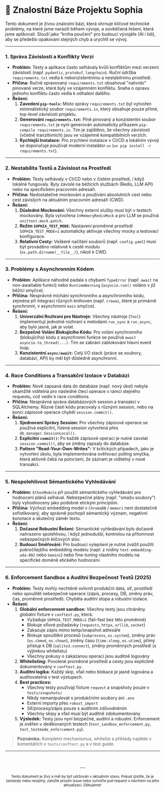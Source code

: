 # 🧠 Znalostní Báze Projektu Sophia

Tento dokument je živou znalostní bází, která shrnuje klíčové technické problémy, na které jsme narazili během vývoje, a osvědčená řešení, která jsme aplikovali. Slouží jako "kniha poučení" pro budoucí vývojáře (AI i lidi), aby se předešlo opakování stejných chyb a urychlil se vývoj.

---

### 1. Správa Závislostí a Konflikty Verzí

-   **Problém:** Testy a aplikace často selhávaly kvůli konfliktům mezi verzemi závislostí (např. `pydantic`, `protobuf`, `langchain`). Ruční údržba `requirements.txt` vedla k nekonzistentnímu a nestabilnímu prostředí.
-   **Příčina:** Ručně spravovaný `requirements.txt` obsahoval "natvrdo" pinované verze, které byly ve vzájemném konfliktu. Snaha o opravu jednoho konfliktu často vedla k odhalení dalšího.
-   **Řešení:**
    1.  **Zavedení `pip-tools`:** Místo správy `requirements.txt` byl vytvořen minimalistický soubor `requirements.in`, který obsahuje pouze přímé, top-level závislosti projektu.
    2.  **Generování `requirements.txt`:** Plně pinovaný a konzistentní soubor `requirements.txt` je nyní generován automaticky příkazem `pip-compile requirements.in`. Tím je zajištěno, že všechny závislosti (včetně tranzitivních) jsou ve vzájemně kompatibilních verzích.
    3.  **Rychlejší Instalace:** Pro zrychlení instalace v CI/CD a lokálním vývoji se doporučuje používat moderní instalátor `uv` (`uv pip install -r requirements.txt`).

---

### 2. Nestabilita Testů a Závislost na Prostředí

-   **Problém:** Testy selhávaly v CI/CD nebo v čistém prostředí, i když lokálně fungovaly. Byly závislé na běžících službách (Redis, LLM API) nebo na specifickém pracovním adresáři.
-   **Příčina:** Nedostatečné mockování a používání absolutních cest nebo cest závislých na aktuálním pracovním adresáři (CWD).
-   **Řešení:**
    1.  **Důsledné Mockování:** Všechny externí služby musí být v testech mockovány. Byla vytvořena `InMemoryRedisMock` a pro LLM se používá `unittest.mock.patch`.
    2.  **Režim `SOPHIA_TEST_MODE`:** Nastavení proměnné prostředí `SOPHIA_TEST_MODE=1` automaticky aktivuje všechny mocky a testovací konfigurace.
    3.  **Relativní Cesty:** Veškeré načítání souborů (např. `config.yaml`) musí být prováděno relativně k cestě modulu (`os.path.dirname(__file__)`), nikoli k CWD.

---

### 3. Problémy s Asynchronním Kódem

-   **Problém:** Aplikace náhodně padala s chybami `TypeError` (např. `await` na non-awaitable funkci) nebo `RuntimeWarning` (`asyncio.run()` voláno v již běžící smyčce).
-   **Příčina:** Nesprávné míchání synchronního a asynchronního kódu, zejména při integraci různých knihoven (např. `crewai`, které je primárně synchronní, v asynchronní `main` smyčce).
-   **Řešení:**
    1.  **Univerzální Rozhraní pro Nástroje:** Všechny nástroje (`Tool`) implementují jednotné rozhraní s metodami `run_sync` a `run_async`, aby bylo jasné, jak je volat.
    2.  **Bezpečné Volání Blokujícího Kódu:** Pro volání synchronního (blokujícího) kódu z asynchronní funkce se používá `await asyncio.to_thread(...)`. Tím se zabrání zablokování hlavní event loop.
    3.  **Konzistentní `async/await`:** Celý I/O stack (práce se soubory, databází, API) by měl být důsledně asynchronní.

---

### 4. Race Conditions a Transakční Izolace v Databázi

-   **Problém:** Nově zapsaná data do databáze (např. nový úkol) nebyla okamžitě viditelná pro následné čtecí operace v rámci stejného requestu, což vedlo k race conditions.
-   **Příčina:** Nesprávná správa databázových session a transakcí v SQLAlchemy. Různé části kódu pracovaly s různými session, nebo na konci zápisové operace chyběl `session.commit()`.
-   **Řešení:**
    1.  **Sjednocení Správy Session:** Pro všechny zápisové operace se používá explicitní, řízená session vytvořená přes `db_manager.SessionLocal()`.
    2.  **Explicitní `commit()`:** Po každé zápisové operaci je nutné zavolat `session.commit()`, aby se změny zapsaly do databáze.
    3.  **Pattern "Read-Your-Own-Writes":** V kritických případech, jako je vytvoření úkolu, byla implementována ověřovací polling smyčka, která aktivně čeká na potvrzení, že záznam je viditelný v nové transakci.

---

### 5. Nespolehlivost Sémantického Vyhledávání

-   **Problém:** `EthosModule` při použití sémantického vyhledávání pro hodnocení plánů selhával. Nebezpečné plány (např. "smažu soubory") byly vyhodnoceny jako podobné etickým principům.
-   **Příčina:** Výchozí embedding model v `ChromaDB` / `memori` není dostatečně sofistikovaný, aby správně pochopil sémantický význam, negativní konotace a skutečný záměr textu.
-   **Řešení:**
    1.  **Dočasné Robustní Řešení:** Sémantické vyhledávání bylo dočasně nahrazeno spolehlivou, i když jednodušší, kontrolou na přítomnost nebezpečných klíčových slov.
    2.  **Budoucí Směřování:** Pro budoucí vylepšení je nutné zvážit použití pokročilejšího embedding modelu (např. z rodiny `text-embedding-ada-002` nebo `Gemini`) nebo fine-tuning vlastního modelu na specifické doméně etického hodnocení.

---

### 6. Enforcement Sandbox a Auditní Bezpečnost Testů (2025)

-   **Problém:** Testy mohly nechtěně ovlivnit produkční data, síť, prostředí nebo spouštět nebezpečné operace (zápis, procesy, DB, změny práv, čas, proměnné prostředí). Chyběla auditní stopa a robustní izolace.
-   **Řešení:**
    1.  **Globální enforcement sandbox:** Všechny testy jsou chráněny globální fixture v `conftest.py`, která:
        - Vyžaduje `SOPHIA_TEST_MODE=1` (fail-fast bez této proměnné)
        - Blokuje síťové požadavky (`requests`, `httpx`, `urllib`, `socket`)
        - Zakazuje zápis mimo temp/snapshot adresáře
        - Blokuje spouštění procesů (`subprocess`, `os.system`), změny práv (`os.chmod`, `os.chown`), změny času (`time.sleep`, `os.utime`), přímý přístup k DB (`sqlite3.connect`), změny proměnných prostředí (s výjimkou whitelistu)
        - Všechny pokusy o zakázanou operaci jsou auditně logovány
    2.  **Whitelisting:** Povolené proměnné prostředí a cesty jsou explicitně dokumentovány v `conftest.py`.
    3.  **Auditní logika:** Každý skip, xfail nebo blokace je jasně logována a auditovatelná v test výstupech.
    4.  **Best practices:**
        - Všechny testy používají fixture `request` a snapshoty pouze v `tests/snapshots/`
        - Nikdy nemanipulovat s produkčními soubory ani `.env`
        - Externí importy přes `robust_import`
        - Síť/procesy/zápis pouze s auditním zdůvodněním
        - Všechny skipy a xfail musí být auditně zdokumentovány
    5.  **Výsledek:** Testy jsou nyní bezpečné, auditní a robustní. Enforcement je ověřen v dedikovaných testech (`test_sandbox_enforcement.py`, `test_testmode_enforcement.py`).

> **Poznámka:** Kompletní mechanismus, whitelist a příklady najdete v komentářích v `tests/conftest.py` a v test guide.
---
<br>

<p align="center">
  ---
</p>

<p align="center">
  <sub>Tento dokument je živý a měl by být udržován v aktuálním stavu. Pokud zjistíte, že je zastaralý nebo neúplný, založte prosím issue nebo vytvořte pull request s návrhem na jeho aktualizaci. Děkujeme!</sub>
</p>
